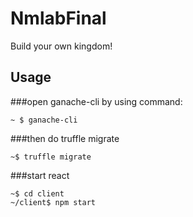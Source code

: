 # NmlabFinal
Build your own kingdom!
## Usage
###open ganache-cli by using command:
```
~ $ ganache-cli
```
###then do truffle migrate
```
~$ truffle migrate
```
###start react
```
~$ cd client
~/client$ npm start
